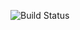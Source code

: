 ![Build Status](https://codebuild.us-east-1.amazonaws.com/badges?uuid=eyJlbmNyeXB0ZWREYXRhIjoiY1NWNHYyaklPQlNLNnhOZ3I1WmtHVW5IZnBxM2VGem1zeExPekUxVjZxcVRCRDJRWERJNHNXN2hNNVZ0d2RhVC9USFNvR01zMmdHZkkzalNJOTNLcXQ4PSIsIml2UGFyYW1ldGVyU3BlYyI6IkZZUVAxM1AwODJxbHZpYzciLCJtYXRlcmlhbFNldFNlcmlhbCI6MX0%3D&branch=master)
